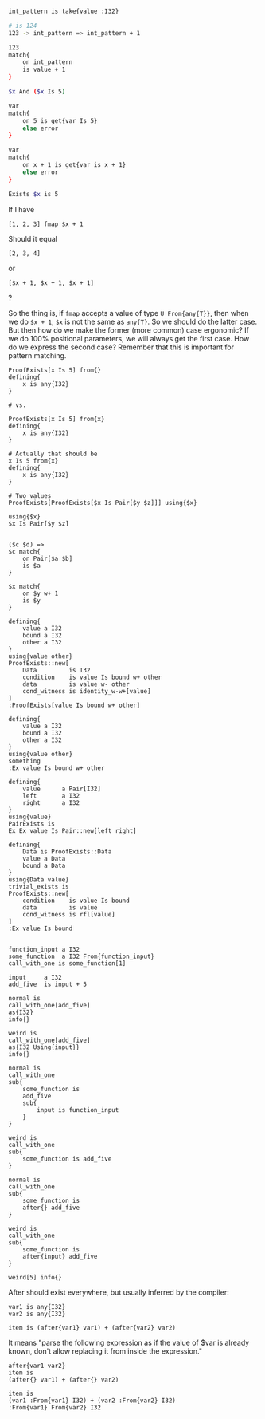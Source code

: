 ```scarlet

```

```bash
int_pattern is take{value :I32}

# is 124
123 -> int_pattern => int_pattern + 1

123
match{
    on int_pattern 
    is value + 1
}

$x And ($x Is 5)

var
match{
    on 5 is get{var Is 5}
    else error
}

var
match{
    on x + 1 is get{var is x + 1}
    else error
}

Exists $x is 5
```

If I have
```
[1, 2, 3] fmap $x + 1
```
Should it equal
```
[2, 3, 4]
```
or
```
[$x + 1, $x + 1, $x + 1]
```
?

So the thing is, if `fmap` accepts a value of type `U From{any{T}}`, then when
we do `$x + 1`, `$x` is not the same as `any{T}`. So we should do the latter
case. But then how do we make the former (more common) case ergonomic? If we do
100% positional parameters, we will always get the first case. How do we express
the second case? Remember that this is important for pattern matching. 

```
ProofExists[x Is 5] from{}
defining{
    x is any{I32}
}

# vs.

ProofExists[x Is 5] from{x}
defining{
    x is any{I32}
}

# Actually that should be 
x Is 5 from{x}
defining{
    x is any{I32}
}

# Two values
ProofExists[ProofExists[$x Is Pair[$y $z]]] using{$x}

using{$x}
$x Is Pair[$y $z]


($c $d) => 
$c match{
    on Pair[$a $b]
    is $a
}

$x match{
    on $y w+ 1
    is $y
}

defining{
    value a I32
    bound a I32
    other a I32
}
using{value other}
ProofExists::new[
    Data         is I32
    condition    is value Is bound w+ other
    data         is value w- other
    cond_witness is identity_w-w+[value]
]
:ProofExists[value Is bound w+ other]

defining{
    value a I32
    bound a I32
    other a I32
}
using{value other}
something
:Ex value Is bound w+ other

defining{
    value      a Pair[I32]
    left       a I32
    right      a I32
}
using{value}
PairExists is
Ex Ex value Is Pair::new[left right]

defining{
    Data is ProofExists::Data
    value a Data
    bound a Data
}
using{Data value}
trivial_exists is
ProofExists::new[
    condition    is value Is bound
    data         is value
    cond_witness is rfl[value]
]
:Ex value Is bound


function_input a I32
some_function  a I32 From{function_input}
call_with_one is some_function[1]

input     a I32
add_five  is input + 5

normal is
call_with_one[add_five] 
as{I32}
info{}

weird is 
call_with_one[add_five] 
as{I32 Using{input}} 
info{}

normal is
call_with_one
sub{
    some_function is 
    add_five
    sub{
        input is function_input
    }
}

weird is 
call_with_one
sub{
    some_function is add_five
}

normal is
call_with_one
sub{
    some_function is
    after{} add_five 
}

weird is
call_with_one
sub{
    some_function is
    after{input} add_five 
}

weird[5] info{}
```
After should exist everywhere, but usually inferred by the compiler:
```
var1 is any{I32}
var2 is any{I32}

item is (after{var1} var1) + (after{var2} var2)
```
It means "parse the following expression as if the value of $var is already
known, don't allow replacing it from inside the expression."
```
after{var1 var2} 
item is 
(after{} var1) + (after{} var2)
```
```
item is
(var1 :From{var1} I32) + (var2 :From{var2} I32)
:From{var1} From{var2} I32
```
